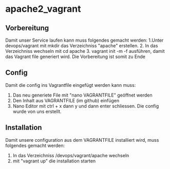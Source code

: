 # apache2_vagrant

Vorbereitung
----------
Damit unser Service laufen kann muss folgendes gemacht werden:
1.Unter devops/vagrant mit mkdir das Verzeichniss "apache" erstellen.
2. In das Verzeichniss wechseln mit cd apache
3. vagrant init -m -f ausführen, damit das Vagrant file generiert wird.
Die Vorbereitung ist somit zu Ende

Config
--------
Damit die config ins Vagrantfile eingefügt werden kann muss:
1. Das neu generiete File mit "nano VAGRANTFILE" geöffnet werden
2. Den Inhalt aus VAGRANTFILE (im github) einfügen
3. Nano Editor mit ctrl + x dann y und dann enter schliessen.
Die config wurde von uns erstellt.

Installation
------------
Damit unsere configuration aus dem VAGRANTFILE installiert wird, muss folgendes gemacht werden:
1. In das Verzeichniss /devops/vagrant/apache wechseln
2. mit "vagrant up" die installation starten
